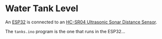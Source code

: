 # Water Tank Level

An [ESP32](…)  is connected to an [HC-SR04 Ultrasonic Sonar Distance
Sensor](https://www.adafruit.com/product/3942).

The `tanks.ino` program is the one that runs in the ESP32…
